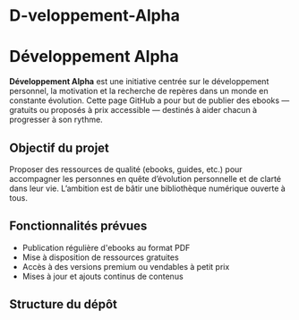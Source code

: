 # D-veloppement-Alpha
# Développement Alpha

**Développement Alpha** est une initiative centrée sur le développement personnel, la motivation et la recherche de repères dans un monde en constante évolution. Cette page GitHub a pour but de publier des ebooks — gratuits ou proposés à prix accessible — destinés à aider chacun à progresser à son rythme.

## Objectif du projet

Proposer des ressources de qualité (ebooks, guides, etc.) pour accompagner les personnes en quête d’évolution personnelle et de clarté dans leur vie. L’ambition est de bâtir une bibliothèque numérique ouverte à tous.

## Fonctionnalités prévues

- Publication régulière d'ebooks au format PDF
- Mise à disposition de ressources gratuites
- Accès à des versions premium ou vendables à petit prix
- Mises à jour et ajouts continus de contenus

## Structure du dépôt
